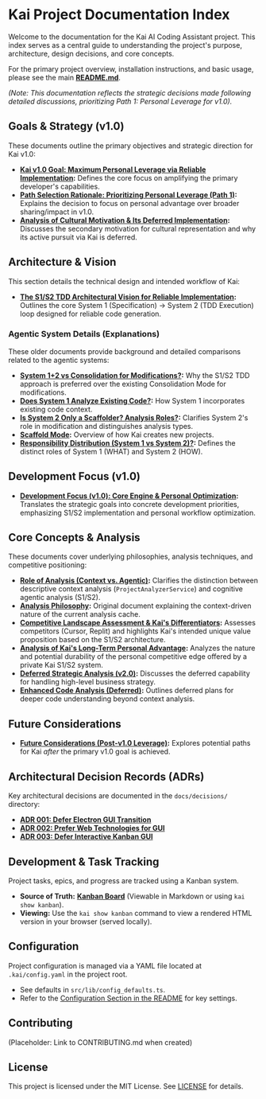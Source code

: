 # Kai Project Documentation Index

Welcome to the documentation for the Kai AI Coding Assistant project. This index serves as a central guide to understanding the project's purpose, architecture, design decisions, and core concepts.

For the primary project overview, installation instructions, and basic usage, please see the main [**README.md**](../README.md).

*(Note: This documentation reflects the strategic decisions made following detailed discussions, prioritizing Path 1: Personal Leverage for v1.0).*

## Goals & Strategy (v1.0)

These documents outline the primary objectives and strategic direction for Kai v1.0:

*   **[Kai v1.0 Goal: Maximum Personal Leverage via Reliable Implementation](goals/primary_objective_v1.md):** Defines the core focus on amplifying the primary developer's capabilities.
*   **[Path Selection Rationale: Prioritizing Personal Leverage (Path 1)](strategy/path_selection_rationale.md):** Explains the decision to focus on personal advantage over broader sharing/impact in v1.0.
*   **[Analysis of Cultural Motivation & Its Deferred Implementation](strategy/cultural_motivation_analysis.md):** Discusses the secondary motivation for cultural representation and why its active pursuit via Kai is deferred.

## Architecture & Vision

This section details the technical design and intended workflow of Kai:

*   **[The S1/S2 TDD Architectural Vision for Reliable Implementation](architecture/s1_s2_tdd_vision.md):** Outlines the core System 1 (Specification) -> System 2 (TDD Execution) loop designed for reliable code generation.

### Agentic System Details (Explanations)

These older documents provide background and detailed comparisons related to the agentic systems:

*   **[System 1+2 vs Consolidation for Modifications?](explanations/s1s2-vs-consolidation-modifications.md):** Why the S1/S2 TDD approach is preferred over the existing Consolidation Mode for modifications.
*   **[Does System 1 Analyze Existing Code?](explanations/s1-analysis-existing-code.md):** How System 1 incorporates existing code context.
*   **[Is System 2 Only a Scaffolder? Analysis Roles?](explanations/s2-scaffolding-vs-modification-analysis.md):** Clarifies System 2's role in modification and distinguishes analysis types.
*   **[Scaffold Mode](explanations/scaffold_mode.md):** Overview of how Kai creates new projects.
*   **[Responsibility Distribution (System 1 vs System 2)?](explanations/s1-s2-responsibility-distribution.md):** Defines the distinct roles of System 1 (WHAT) and System 2 (HOW).

## Development Focus (v1.0)

*   **[Development Focus (v1.0): Core Engine & Personal Optimization](development/focus_and_priorities_v1.md):** Translates the strategic goals into concrete development priorities, emphasizing S1/S2 implementation and personal workflow optimization.

## Core Concepts & Analysis

These documents cover underlying philosophies, analysis techniques, and competitive positioning:

*   **[Role of Analysis (Context vs. Agentic)](concepts/role_of_analysis_revisited.md):** Clarifies the distinction between descriptive context analysis (`ProjectAnalyzerService`) and cognitive agentic analysis (S1/S2).
*   **[Analysis Philosophy](concepts/analysis_philosophy.md):** Original document explaining the context-driven nature of the current analysis cache.
*   **[Competitive Landscape Assessment & Kai's Differentiators](concepts/competitive_landscape_assessment.md):** Assesses competitors (Cursor, Replit) and highlights Kai's intended unique value proposition based on the S1/S2 architecture.
*   **[Analysis of Kai's Long-Term Personal Advantage](concepts/personal_advantage_analysis.md):** Analyzes the nature and potential durability of the personal competitive edge offered by a private Kai S1/S2 system.
*   **[Deferred Strategic Analysis (v2.0)](concepts/strategic_analysis_v2.md):** Discusses the deferred capability for handling high-level business strategy.
*   **[Enhanced Code Analysis (Deferred)](concepts/enhanced_code_analysis.md):** Outlines deferred plans for deeper code understanding beyond context analysis.

## Future Considerations

*   **[Future Considerations (Post-v1.0 Leverage)](future/post_v1_options.md):** Explores potential paths for Kai *after* the primary v1.0 goal is achieved.

## Architectural Decision Records (ADRs)

Key architectural decisions are documented in the `docs/decisions/` directory:

*   **[ADR 001: Defer Electron GUI Transition](decisions/ADR_001_Electron_Transition.md)**
*   **[ADR 002: Prefer Web Technologies for GUI](decisions/ADR_002_Prefer_WebTech_for_GUI.md)**
*   **[ADR 003: Defer Interactive Kanban GUI](decisions/ADR_003_Defer_Interactive_Kanban_GUI.md)**

## Development & Task Tracking

Project tasks, epics, and progress are tracked using a Kanban system.

*   **Source of Truth:** [**Kanban Board**](../Kanban.md) (Viewable in Markdown or using `kai show kanban`).
*   **Viewing:** Use the `kai show kanban` command to view a rendered HTML version in your browser (served locally).

## Configuration

Project configuration is managed via a YAML file located at `.kai/config.yaml` in the project root.

*   See defaults in `src/lib/config_defaults.ts`.
*   Refer to the [Configuration Section in the README](../README.md#configuration) for key settings.

## Contributing

(Placeholder: Link to CONTRIBUTING.md when created)

## License

This project is licensed under the MIT License. See [LICENSE](../LICENSE) for details.